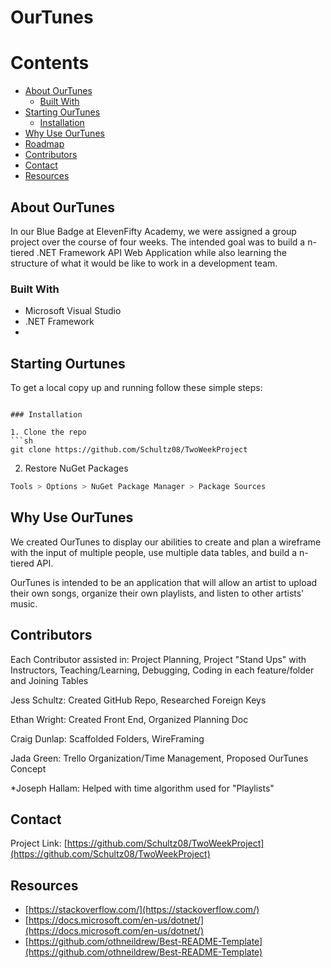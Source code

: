 # OurTunes

<!-- CONTENTS -->
# Contents

* [About OurTunes](#about-ourtunes)
  * [Built With](#built-with)
* [Starting OurTunes](#staring-ourtunes)
  * [Installation](#installation)
* [Why Use OurTunes](#why-use-ourtunes)
* [Roadmap](#roadmap)
* [Contributors](#contributors)
* [Contact](#contact)
* [Resources](#Resources)



<!-- ABOUT THE PROJECT -->
## About OurTunes

In our Blue Badge at ElevenFifty Academy, we were assigned a group project over the course of four weeks. The intended goal was to build a n-tiered .NET Framework API Web Application while also learning the structure of what it would be like to work in a development team.


### Built With

* Microsoft Visual Studio
* .NET Framework
* 



<!-- Starting OurTunes -->
## Starting Ourtunes

To get a local copy up and running follow these simple steps:
```

### Installation
 
1. Clone the repo
```sh
git clone https://github.com/Schultz08/TwoWeekProject
```
2. Restore NuGet Packages
```sh
Tools > Options > NuGet Package Manager > Package Sources
```



<!-- Why Use OurTunes-->
## Why Use OurTunes

We created OurTunes to display our abilities to create and plan a wireframe with the input of multiple people, use multiple data tables, and build a n-tiered API.

OurTunes is intended to be an application that will allow an artist to upload their own songs, organize their own playlists, and listen to other artists' music.



<!-- CONTRIBUTORS -->
## Contributors
Each Contributor assisted in: Project Planning, Project "Stand Ups" with Instructors, Teaching/Learning, Debugging, Coding in each feature/folder and Joining Tables

Jess Schultz: Created GitHub Repo, Researched Foreign Keys

Ethan Wright: Created Front End, Organized Planning Doc

Craig Dunlap: Scaffolded Folders, WireFraming

Jada Green: Trello Organization/Time Management, Proposed OurTunes Concept

*Joseph Hallam: Helped with time algorithm used for "Playlists"




<!-- CONTACT -->
## Contact

Project Link: [https://github.com/Schultz08/TwoWeekProject](https://github.com/Schultz08/TwoWeekProject)



<!-- RESOURCES -->
## Resources

* [https://stackoverflow.com/](https://stackoverflow.com/)
* [https://docs.microsoft.com/en-us/dotnet/](https://docs.microsoft.com/en-us/dotnet/)
* [https://github.com/othneildrew/Best-README-Template](https://github.com/othneildrew/Best-README-Template)
